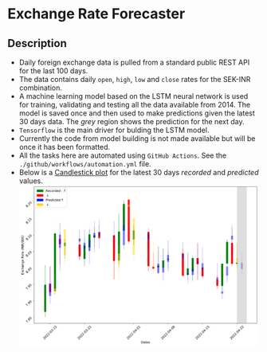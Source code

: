 # Exchange Rate Forecaster

## Description

- Daily foreign exchange data is pulled from a standard public REST API for the last 100 days.
- The data contains daily `open`, `high`, `low` and `close` rates for the SEK-INR combination.
- A machine learning model based on the LSTM neural network is used for training, validating
and testing all the data available from 2014. The model is saved once and then used to make predictions
given the latest 30 days data. The *grey* region shows the prediction for the next day.
- `Tensorflow` is the main driver for bulding the LSTM model.
- Currently the code from model building is not made available but will be once it has been
formatted.
- All the tasks here are automated using `GitHub Actions`. See the `./github/workflows/automation.yml` file.
- Below is a [Candlestick plot](https://en.wikipedia.org/wiki/Candlestick_chart) for the latest 30 days *recorded* and *predicted* values.
![alt forex monitor](fig/current.png "Candlestick plot showing daily recorded values as well ML predicted values")
